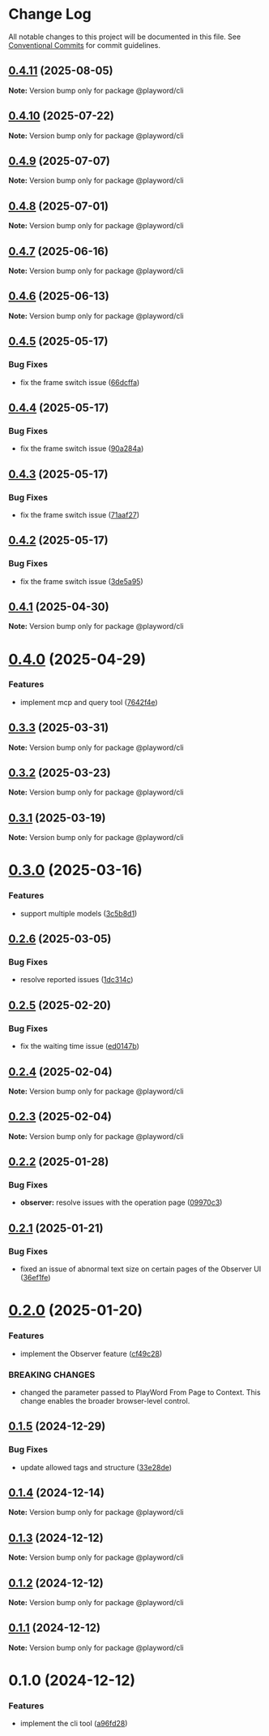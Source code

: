 # Change Log

All notable changes to this project will be documented in this file.
See [Conventional Commits](https://conventionalcommits.org) for commit guidelines.

## [0.4.11](https://github.com/Foreverskyin0216/playword/compare/@playword/cli@0.4.10...@playword/cli@0.4.11) (2025-08-05)

**Note:** Version bump only for package @playword/cli





## [0.4.10](https://github.com/Foreverskyin0216/playword/compare/@playword/cli@0.4.9...@playword/cli@0.4.10) (2025-07-22)

**Note:** Version bump only for package @playword/cli





## [0.4.9](https://github.com/Foreverskyin0216/playword/compare/@playword/cli@0.4.8...@playword/cli@0.4.9) (2025-07-07)

**Note:** Version bump only for package @playword/cli





## [0.4.8](https://github.com/Foreverskyin0216/playword/compare/@playword/cli@0.4.7...@playword/cli@0.4.8) (2025-07-01)

**Note:** Version bump only for package @playword/cli





## [0.4.7](https://github.com/Foreverskyin0216/playword/compare/@playword/cli@0.4.6...@playword/cli@0.4.7) (2025-06-16)

**Note:** Version bump only for package @playword/cli





## [0.4.6](https://github.com/Foreverskyin0216/playword/compare/@playword/cli@0.4.5...@playword/cli@0.4.6) (2025-06-13)

**Note:** Version bump only for package @playword/cli





## [0.4.5](https://github.com/Foreverskyin0216/playword/compare/@playword/cli@0.4.1...@playword/cli@0.4.5) (2025-05-17)


### Bug Fixes

* fix the frame switch issue ([66dcffa](https://github.com/Foreverskyin0216/playword/commit/66dcffa8011eaa6edc0705a680bf4660206bc378))





## [0.4.4](https://github.com/Foreverskyin0216/playword/compare/@playword/cli@0.4.1...@playword/cli@0.4.4) (2025-05-17)


### Bug Fixes

* fix the frame switch issue ([90a284a](https://github.com/Foreverskyin0216/playword/commit/90a284a4fa2063fe0e41759247be2a7c6255861d))





## [0.4.3](https://github.com/Foreverskyin0216/playword/compare/@playword/cli@0.4.1...@playword/cli@0.4.3) (2025-05-17)


### Bug Fixes

* fix the frame switch issue ([71aaf27](https://github.com/Foreverskyin0216/playword/commit/71aaf277785a0cea0a791d747e352b512a0d570f))





## [0.4.2](https://github.com/Foreverskyin0216/playword/compare/@playword/cli@0.4.1...@playword/cli@0.4.2) (2025-05-17)


### Bug Fixes

* fix the frame switch issue ([3de5a95](https://github.com/Foreverskyin0216/playword/commit/3de5a954f5968e25da3d4c672faf296cb9d21c31))





## [0.4.1](https://github.com/Foreverskyin0216/playword/compare/@playword/cli@0.4.0...@playword/cli@0.4.1) (2025-04-30)

**Note:** Version bump only for package @playword/cli





# [0.4.0](https://github.com/Foreverskyin0216/playword/compare/@playword/cli@0.3.3...@playword/cli@0.4.0) (2025-04-29)


### Features

* implement mcp and query tool ([7642f4e](https://github.com/Foreverskyin0216/playword/commit/7642f4e19cead25a851a23aa1128c6e72301d719))





## [0.3.3](https://github.com/Foreverskyin0216/playword/compare/@playword/cli@0.3.2...@playword/cli@0.3.3) (2025-03-31)

**Note:** Version bump only for package @playword/cli





## [0.3.2](https://github.com/Foreverskyin0216/playword/compare/@playword/cli@0.3.1...@playword/cli@0.3.2) (2025-03-23)

**Note:** Version bump only for package @playword/cli





## [0.3.1](https://github.com/Foreverskyin0216/playword/compare/@playword/cli@0.3.0...@playword/cli@0.3.1) (2025-03-19)

**Note:** Version bump only for package @playword/cli





# [0.3.0](https://github.com/Foreverskyin0216/playword/compare/@playword/cli@0.2.6...@playword/cli@0.3.0) (2025-03-16)


### Features

* support multiple models ([3c5b8d1](https://github.com/Foreverskyin0216/playword/commit/3c5b8d179fe526397b08b7f465631707d7d65b63))





## [0.2.6](https://github.com/Foreverskyin0216/playword/compare/@playword/cli@0.2.5...@playword/cli@0.2.6) (2025-03-05)


### Bug Fixes

* resolve reported issues ([1dc314c](https://github.com/Foreverskyin0216/playword/commit/1dc314c741f9de9b1b013304cd8b64118fbff6fe))





## [0.2.5](https://github.com/Foreverskyin0216/playword/compare/@playword/cli@0.2.4...@playword/cli@0.2.5) (2025-02-20)


### Bug Fixes

* fix the waiting time issue ([ed0147b](https://github.com/Foreverskyin0216/playword/commit/ed0147b4cb4362c12332646860faa0d7145698f4))





## [0.2.4](https://github.com/Foreverskyin0216/playword/compare/@playword/cli@0.2.3...@playword/cli@0.2.4) (2025-02-04)

**Note:** Version bump only for package @playword/cli





## [0.2.3](https://github.com/Foreverskyin0216/playword/compare/@playword/cli@0.2.2...@playword/cli@0.2.3) (2025-02-04)

**Note:** Version bump only for package @playword/cli





## [0.2.2](https://github.com/Foreverskyin0216/playword/compare/@playword/cli@0.2.1...@playword/cli@0.2.2) (2025-01-28)


### Bug Fixes

* **observer:** resolve issues with the operation page ([09970c3](https://github.com/Foreverskyin0216/playword/commit/09970c3591935e22202cf6d5e91379bcb70ba540))





## [0.2.1](https://github.com/Foreverskyin0216/playword/compare/@playword/cli@0.2.0...@playword/cli@0.2.1) (2025-01-21)


### Bug Fixes

* fixed an issue of abnormal text size on certain pages of the Observer UI ([36ef1fe](https://github.com/Foreverskyin0216/playword/commit/36ef1fe1a5a121d5836789554eb2f5b7f9760084))





# [0.2.0](https://github.com/Foreverskyin0216/playword/compare/@playword/cli@0.1.5...@playword/cli@0.2.0) (2025-01-20)


### Features

* implement the Observer feature ([cf49c28](https://github.com/Foreverskyin0216/playword/commit/cf49c28b487fa92814427526ff2705ca3d56362a))


### BREAKING CHANGES

* changed the parameter passed to PlayWord From Page to Context.
This change enables the broader browser-level control.





## [0.1.5](https://github.com/Foreverskyin0216/playword/compare/@playword/cli@0.1.4...@playword/cli@0.1.5) (2024-12-29)


### Bug Fixes

* update allowed tags and structure ([33e28de](https://github.com/Foreverskyin0216/playword/commit/33e28de986d9b36e6570be2d0a3f85f09a6858fd))





## [0.1.4](https://github.com/Foreverskyin0216/playword/compare/@playword/cli@0.1.3...@playword/cli@0.1.4) (2024-12-14)

**Note:** Version bump only for package @playword/cli





## [0.1.3](https://github.com/Foreverskyin0216/playword/compare/@playword/cli@0.1.2...@playword/cli@0.1.3) (2024-12-12)

**Note:** Version bump only for package @playword/cli





## [0.1.2](https://github.com/Foreverskyin0216/playword/compare/@playword/cli@0.1.1...@playword/cli@0.1.2) (2024-12-12)

**Note:** Version bump only for package @playword/cli





## [0.1.1](https://github.com/Foreverskyin0216/playword/compare/@playword/cli@0.1.0...@playword/cli@0.1.1) (2024-12-12)

**Note:** Version bump only for package @playword/cli





# 0.1.0 (2024-12-12)


### Features

* implement the cli tool ([a96fd28](https://github.com/Foreverskyin0216/playword/commit/a96fd28793767eb13460b047bd73ae409d839f43))
